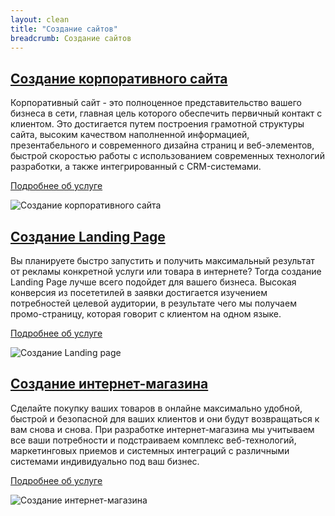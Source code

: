 ```yaml
---
layout: clean
title: "Создание сайтов"
breadcrumb: Создание сайтов
---
```

<div class="maxcnt-single corporate_bg text-center">
	<div class="container">
			<div class="service_box col-md-8 col-md-offset-2">
				<h2><a href="{{site.baseurl}}/web-development/corporate-site.html" class="service_box__service_link">Создание корпоративного сайта</a></h2>
				<p class="service_box__service_desc">Корпоративный сайт - это полноценное представительство вашего бизнеса в сети, главная цель которого обеспечить первичный контакт с клиентом. Это достигается путем построения грамотной структуры сайта, высоким качеством наполненной информацией, презентабельного и современного дизайна страниц и веб-элементов, быстрой скоростью работы с использованием современных технологий разработки, а также интегрированный с CRM-системами.</p>
				<p><a href="{{site.baseurl}}/web-development/corporate-site" class="btn btn-default white">Подробнее об услуге</a></p>
			</div>		
			<div class="service_box__service_img">
				<img src="{{site.baseurl}}/img/corporate_service_box.png" alt="Создание корпоративного сайта" class="img-responsive">
			</div>
	</div>	
</div>

<div class="maxcnt-single landing_bg text-center">
	<div class="container">
			<div class="service_box col-md-8 col-md-offset-2">
				<h2><a href="{{site.baseurl}}/web-development/corporate-site" class="service_box__service_link">Создание Landing Page</a></h2>
				<p class="service_box__service_desc">Вы планируете быстро запустить и получить максимальный результат от рекламы конкретной услуги или товара в интернете? Тогда создание Landing Page лучше всего подойдет для вашего бизнеса. Высокая конверсия из посететилей в заявки достигается изучением потребностей целевой аудитории, в результате чего мы получаем промо-страницу, которая говорит с клиентом на одном языке.</p>
				<p><a href="{{site.baseurl}}/web-development/corporate-site" class="btn btn-default white">Подробнее об услуге</a></p>
			</div>		
			<div class="service_box__service_img">
				<img src="{{site.baseurl}}/img/landing_service_box.png" alt="Создание Landing page" class="img-responsive">
			</div>
	</div>	
</div>

<div class="maxcnt-single store_bg text-center">
	<div class="container">
			<div class="service_box col-md-8 col-md-offset-2">
				<h2><a href="{{site.baseurl}}/web-development/corporate-site" class="service_box__service_link">Создание интернет-магазина</a></h2>
				<p class="service_box__service_desc">Сделайте покупку ваших товаров в онлайне максимально удобной, быстрой и безопасной для ваших клиентов и они будут возвращаться к вам снова и снова. При разработке интернет-магазина мы учитываем все ваши потребности и подстраиваем комплекс веб-технологий, маркетинговых приемов и системных интеграций с различными системами индивидуально под ваш бизнес. </p>
				<p><a href="{{site.baseurl}}/web-development/corporate-site" class="btn btn-default white">Подробнее об услуге</a></p>
			</div>		
			<div class="service_box__service_img">
				<img src="{{site.baseurl}}/img/store_service_box.png" alt="Создание интернет-магазина" class="img-responsive">
			</div>
	</div>	
</div>
